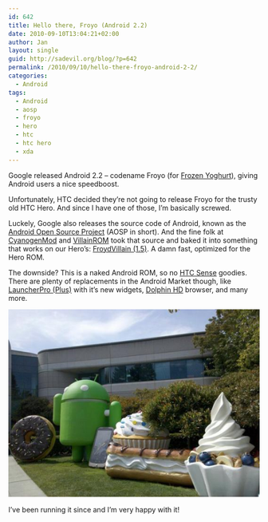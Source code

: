 ```yaml
---
id: 642
title: Hello there, Froyo (Android 2.2)
date: 2010-09-10T13:04:21+02:00
author: Jan
layout: single
guid: http://sadevil.org/blog/?p=642
permalink: /2010/09/10/hello-there-froyo-android-2-2/
categories:
  - Android
tags:
  - Android
  - aosp
  - froyo
  - hero
  - htc
  - htc hero
  - xda
---
```

Google released Android 2.2 &#8211; codename Froyo (for <a href="http://en.wikipedia.org/wiki/Frozen_yogurt" target="_blank">Frozen Yoghurt</a>), giving Android users a nice speedboost.

Unfortunately, HTC decided they&#8217;re not going to release Froyo for the trusty old HTC Hero. And since I have one of those, I&#8217;m basically screwed.

Luckely, Google also releases the source code of Android, known as the <a href="http://source.android.com/" target="_blank">Android Open Source Project</a> (AOSP in short). And the fine folk at <a href="http://www.cyanogenmod.com/" target="_blank">CyanogenMod</a> and <a href="http://www.villainrom.co.uk" target="_blank">VillainROM</a> took that source and baked it into something that works on our Hero&#8217;s: <a href="http://www.villainrom.co.uk/forum/showthread.php?2358-FroydVillain-1.5.0-quot-So-fast-it-waits-for-YOU-to-boot" target="_blank">FroydVillain (1.5)</a>. A damn fast, optimized for the Hero ROM.

The downside? This is a naked Android ROM, so no <a href="http://en.wikipedia.org/wiki/HTC_Sense" target="_blank">HTC Sense</a> goodies. There are plenty of replacements in the Android Market though, like <a href="http://www.launcherpro.com" target="_blank">LauncherPro (Plus)</a> with it&#8217;s new widgets, <a href="http://home.dolphin-browser.com/tunny/Home.htm" target="_blank">Dolphin HD</a> browser, and many more.

<center>
  <img src="/assets/images/2010/09/thumb_550_froyo-statue.jpeg" alt="Android statues at Googleplex" />
</center>

  
I&#8217;ve been running it since and I&#8217;m very happy with it!